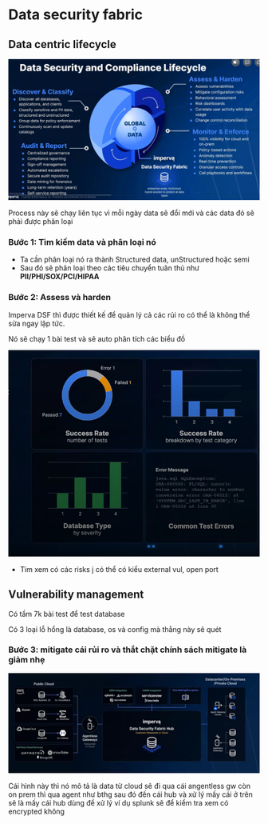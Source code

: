 # Data security fabric

## Data centric lifecycle

![image.png](image.png)

Process này sẽ chạy liên tục vì mỗi ngày data sẽ đổi mới và các data đó sẽ phải được phân loại

### Bước 1: Tìm kiếm data và phân loại nó

- Ta cần phân loại nó ra thành Structured data, unStructured hoặc semi
- Sau đó sẽ phân loại theo các tiêu chuyển tuân thủ như **PII/PHI/SOX/PCI/HIPAA**

### Bước 2: Assess và harden

Imperva DSF thì được thiết kế để quản lý cả các rủi ro có thể là không thể sửa ngay lập tức.

Nó sẽ chạy 1 bài test và sẽ auto phân tích các biểu đồ

![image.png](image%201.png)

- Tìm xem có các risks j có thể có kiểu external vul, open port

## Vulnerability management

Có tầm 7k bài test để test database

Có 3 loại lỗ hổng là database, os và config mà thằng này sẽ quét

### Bước 3: mitigate cái rủi ro và thắt chặt chính sách mitigate là giảm nhẹ

![image.png](image%202.png)

Cái hình này thì nó mô tả là data từ cloud sẽ đi qua cái angentless gw còn on prem thì qua agent như bthg sau đó đến cái hub và xử lý mấy cái ở trên sẽ là mấy cái hub dùng để xử lý ví dụ splunk sẽ để kiểm tra xem có encrypted không
